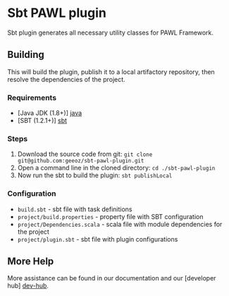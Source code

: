 # Sbt PAWL plugin
Sbt plugin generates all necessary utility classes for PAWL Framework.

## Building

This will build the plugin, publish it to a local artifactory repository, then resolve the dependencies of the project. 

### Requirements

- [Java JDK (1.8+)] [java]
- [SBT (1.2.1+)] [sbt]

### Steps

1. Download the source code from git: `git clone git@github.com:geeoz/sbt-pawl-plugin.git`
2. Open a command line in the cloned directory: `cd ./sbt-pawl-plugin`
3. Now run the sbt to build the plugin: `sbt publishLocal`

### Configuration
  - `build.sbt` - sbt file with task definitions
  - `project/build.properties` - property file with SBT configuration
  - `project/Dependencies.scala` - scala file with module dependencies for the project
  - `project/plugin.sbt` - sbt file with plugin configurations

## More Help

More assistance can be found in our documentation and our [developer hub] [dev-hub].

[dev-hub]: http://developer.geeoz.com "Geeoz Developer Hub"
[java]: http://www.oracle.com/technetwork/java/javase/downloads/index.html "Java"
[sbt]: http://www.scala-sbt.org "SBT"

